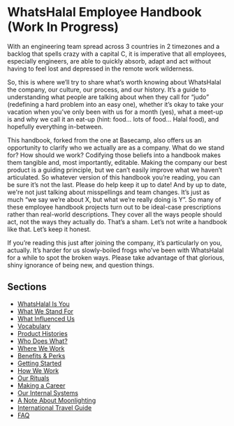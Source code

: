 # WhatsHalal Employee Handbook (Work In Progress)

With an engineering team spread across 3 countries in 2 timezones and a backlog that spells crazy with a capital C, it is imperative that all employees, especially engineers, are able to quickly absorb, adapt and act without having to feel lost and depressed in the remote work wilderness.

So, this is where we’ll try to share what’s worth knowing about WhatsHalal the company, our culture, our process, and our history. It’s a guide to understanding what people are talking about when they call for “judo” (redefining a hard problem into an easy one), whether it’s okay to take your vacation when you’ve only been with us for a month (yes), what a meet-up is and why we call it an eat-up (hint: food… lots of food... Halal food), and hopefully everything in-between.

This handbook, forked from the one at Basecamp, also offers us an opportunity to clarify who we actually are as a company. What do we stand for? How should we work? Codifying those beliefs into a handbook makes them tangible and, most importantly, editable. Making the company our best product is a guiding principle, but we can’t easily improve what we haven’t articulated. So whatever version of this handbook you’re reading, you can be sure it’s not the last. Please do help keep it up to date! And by up to
date, we're not just talking about misspellings and team changes. It’s just as much “we say we’re about X, but what we’re really doing is Y”. So many of these employee handbook projects turn out to be ideal-case prescriptions rather than real-world descriptions. They cover all the ways people should act, not the ways they actually do. That’s a sham. Let’s not write a handbook like that. Let’s keep it honest.

If you’re reading this just after joining the company, it’s particularly on you, actually. It’s harder for us slowly-boiled frogs who’ve been with WhatsHalal for a while to spot the broken ways. Please take advantage of that glorious, shiny ignorance of being new, and question things.

## Sections
* [WhatsHalal Is You](https://github.com/WhatsHalal/handbook/blob/master/WhatsHalal-is-you.md)
* [What We Stand For](https://github.com/WhatsHalal/handbook/blob/master/what-we-stand-for.md)
* [What Influenced Us](https://github.com/WhatsHalal/handbook/blob/master/what-influenced-us.md)
* [Vocabulary](https://github.com/WhatsHalal/handbook/blob/master/vocabulary.md)
* [Product Histories](https://github.com/WhatsHalal/handbook/blob/master/product-histories.md)
* [Who Does What?](https://github.com/WhatsHalal/handbook/blob/master/orgchart.md)
* [Where We Work](https://github.com/WhatsHalal/handbook/blob/master/where-we-work.md)
* [Benefits & Perks](https://github.com/WhatsHalal/handbook/blob/master/benefits-and-perks.md)
* [Getting Started](https://github.com/WhatsHalal/handbook/blob/master/getting-started.md)
* [How We Work](https://github.com/WhatsHalal/handbook/blob/master/how-we-work.md)
* [Our Rituals](https://github.com/WhatsHalal/handbook/blob/master/our-rituals.md)
* [Making a Career](https://github.com/WhatsHalal/handbook/blob/master/making-a-career.md)
* [Our Internal Systems](https://github.com/WhatsHalal/handbook/blob/master/our-internal-systems.md)
* [A Note About Moonlighting](https://github.com/WhatsHalal/handbook/blob/master/moonlighting.md)
* [International Travel Guide](https://github.com/WhatsHalal/handbook/blob/master/international-travel-guide.md)
* [FAQ](https://github.com/WhatsHalal/handbook/blob/master/faq.md)
